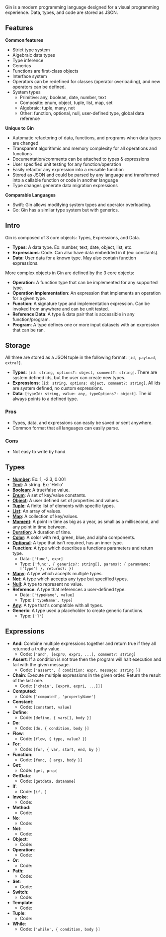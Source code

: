 Gin is a modern programming language designed for a visual programming experience. Data, types, and code are stored as JSON.

## Features

**Common features**
- Strict type system
- Algebraic data types
- Type inference
- Generics
- Functions are first-class objects
- Interface system
- Operators can be redefined for classes (operator overloading), and new operators can be defined.
- System types
  - Primitive: any, boolean, date, number, text
  - Composite: enum, object, tuple, list, map, set
  - Algebraic: tuple, many, not
  - Other: function, optional, null, user-defined type, global data reference

**Unique to Gin**
- Automatic refactoring of data, functions, and programs when data types are changed
- Transparent algorithmic and memory complexity for all operations and functions
- Documentation/comments can be attached to types & expressions
- User specified unit testing for any function/operation
- Easily refactor any expression into a reusable function
- Stored as JSON and could be parsed by any language and transformed into a callable function or code in another language
- Type changes generate data migration expressions

**Comparable Languages**
- Swift: Gin allows modifying system types and operator overloading.
- Go: Gin has a similar type system but with generics. 

## Intro

Gin is composed of 3 core objects: Types, Expressions, and Data.

- **Types**: A data type. Ex: number, text, date, object, list, etc.
- **Expressions**: Code. Can also have data embedded in it (ex: constants).
- **Data**: User data for a known type. May also contain function expressions.

More complex objects in Gin are defined by the 3 core objects:

- **Operation**: A function type that can be implemented for any supported type.
- **Operation Implementation**: An expression that implements an operation for a given type.
- **Function**: A signature type and implementation expression. Can be invoked from anywhere and can be unit tested.
- **Reference Data**: A type & data pair that is accessible in any function/program.
- **Program**: A type defines one or more input datasets with an expression that can be ran.

## Storage

All three are stored as a JSON tuple in the following format: `[id, payload, extra?]`.

- **Types**: `[id: string, options?: object, comment?: string]`. There are system defined ids, but the user can create new types.
- **Expressions**: `[id: string, options: object, comment?: string]`. All ids are system defined, no custom expressions.
- **Data**: `[typeId: string, value: any, typeOptions?: object]`. The id always points to a defined type.

### Pros
- Types, data, and expressions can easily be saved or sent anywhere.
- Common format that all languages can easily parse.

### Cons
- Not easy to write by hand.

## Types

- [**Number**](Types/num.md): Ex: 1, -2.3, 0.001
- [**Text**](Types/text.md): A string. Ex: 'Hello'
- [**Boolean**](Types/bool.md): A true/false value.
- [**Enum**](Types/enum.md): A set of key/value constants. 
- [**Object**](Types/obj.md): A user defined set of properties and values.
- [**Tuple**](Types/tup.md): A finite list of elements with specific types.
- [**List**](Types/list.md): An array of values.
- [**Map**](Types/map.md): A collection of key/values.
- [**Moment**](Types/mom.md): A point in time as big as a year, as small as a millisecond, and any point in time between.
- [**Duration**](Types/dur.md): A duration of time.
- [**Color**](Types/color.md): A color with red, green, blue, and alpha components.
- [**Optional**](Types/opt.md): A type that isn't required, has an inner type.
- **Function**: A type which describes a functions parameters and return type.
  - Data: `['func', expr]`
  - Type: `['func', { generics?: string[], params?: { paramName: ['type'] }, returns?: }]`
- [**Many**](Types/many.md): A type which accepts multiple types.
- [**Not**](Types/not.md): A type which accepts any type but specified types.
- [**Null**](Types/null.md): A type to represent no value.
- **Reference**: A type that references a user-defined type.
  - Data: `['typeName', value]`
  - Type: `['typeName', type]`
- [**Any**](Types/any.md): A type that's compatible with all types.
- **Generic**: A type used a placeholder to create generic functions.
  - Type: `['T']`

## Expressions

- **And**: Combine multiple expressions together and return true if they all returned a truthy value.
  - Code: `['and', [expr0, expr1, ...], comment?: string]`
- **Assert**: If a condition is not true then the program will halt execution and fail with the given message.
  - Code: `['assert', { condition: expr, message: string }]`
- **Chain**: Execute multiple expressions in the given order. Return the result of the last one.
  - Code: `['chain', [expr0, expr1, ...]]]`
- **Computed**: 
  - Code: `['computed', 'propertyName']`
- **Constant**: 
  - Code: `[constant, value]`
- **Define**: 
  - Code: `[define, { vars[], body }]`
- **Do**: 
  - Code: `[do, { condition, body }]`
- **Flow**: 
  - Code: `[flow, { type, value? }]`
- **For**: 
  - Code: `[for, { var, start, end, by }]`
- **Function**: 
  - Code: `[func, { args, body }]`
- **Get**: 
  - Code: `[get, prop]`
- **GetData**: 
  - Code: `[getdata, dataname]`
- **If**: 
  - Code: `[if, ]`
- **Invoke**:
  - Code: 
- **Method**:
  - Code: 
- **No**:
  - Code: 
- **Not**:
  - Code: 
- **Object**:
  - Code: 
- **Operation**:
  - Code: 
- **Or**:
  - Code: 
- **Path**:
  - Code: 
- **Set**:
  - Code: 
- **Switch**:
  - Code: 
- **Template**:
  - Code: 
- **Tuple**:
  - Code: 
- **While**:
  - Code: `['while', { condition, body }]`
